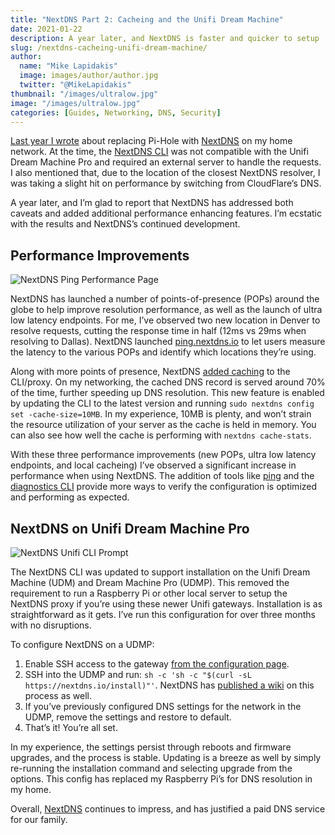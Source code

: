 ```yaml
---
title: "NextDNS Part 2: Cacheing and the Unifi Dream Machine"
date: 2021-01-22
description: A year later, and NextDNS is faster and quicker to setup
slug: /nextdns-cacheing-unifi-dream-machine/
author:
  name: "Mike Lapidakis"
  image: images/author/author.jpg
  twitter: "@MikeLapidakis"
thumbnail: "/images/ultralow.jpg"
image: "/images/ultralow.jpg"
categories: [Guides, Networking, DNS, Security]
---
```


[Last year I wrote](/replacing-pi-hole-with-nextdns/) about replacing Pi-Hole with [NextDNS](https://nextdns.io/?from=vysg25gu) on my home network. At the time, the [NextDNS CLI](https://github.com/nextdns/nextdns) was not compatible with the Unifi Dream Machine Pro and required an external server to handle the requests. I also mentioned that, due to the location of the closest NextDNS resolver, I was taking a slight hit on performance by switching from CloudFlare’s DNS.

A year later, and I’m glad to report that NextDNS has addressed both caveats and added additional performance enhancing features. I’m ecstatic with the results and NextDNS’s continued development.

## Performance Improvements

![NextDNS Ping Performance Page](/images/ping.jpg)

NextDNS has launched a number of points-of-presence (POPs) around the globe to help improve resolution performance, as well as the launch of ultra low latency endpoints. For me, I’ve observed two new location in Denver to resolve requests, cutting the response time in half (12ms vs 29ms when resolving to Dallas). NextDNS launched [ping.nextdns.io](https://ping.nextdns.io) to let users measure the latency to the various POPs and identify which locations they’re using.

Along with more points of presence, NextDNS [added caching](https://github.com/nextdns/nextdns/wiki/Cache-Configuration) to the CLI/proxy. On my networking, the cached DNS record is served around 70% of the time, further speeding up DNS resolution. This new feature is enabled by updating the CLI to the latest version and running `sudo nextdns config set -cache-size=10MB`. In my experience, 10MB is plenty, and won’t strain the resource utilization of your server as the cache is held in memory. You can also see how well the cache is performing with `nextdns cache-stats`.

With these three performance improvements (new POPs, ultra low latency endpoints, and local cacheing) I’ve observed a significant increase in performance when using NextDNS. The addition of tools like [ping](https://pinig.nextdns.io) and the [diagnostics CLI](https://help.nextdns.io/t/y4hmvcx/report-network-latency-issue) provide more ways to verify the configuration is optimized and performing as expected.

## NextDNS on Unifi Dream Machine Pro

![NextDNS Unifi CLI Prompt](/images/unifi.jpg)

The NextDNS CLI was updated to support installation on the Unifi Dream Machine (UDM) and Dream Machine Pro (UDMP). This removed the requirement to run a Raspberry Pi or other local server to setup the NextDNS proxy if you’re using these newer Unifi gateways. Installation is as straightforward as it gets. I’ve run this configuration for over three months with no disruptions.

To configure NextDNS on a UDMP:

1. Enable SSH access to the gateway [from the configuration page](https://help.ui.com/hc/en-us/articles/360049612874-UniFi-UDM-How-to-Login-to-the-Dream-Machine-using-SSH).
2. SSH into the UDMP and run: `sh -c 'sh -c "$(curl -sL https://nextdns.io/install)"'`. NextDNS has [published a wiki](https://github.com/nextdns/nextdns/wiki/UnifiOS) on this process as well.
3. If you’ve previously configured DNS settings for the network in the UDMP, remove the settings and restore to default.
4. That’s it! You’re all set.

In my experience, the settings persist through reboots and firmware upgrades, and the process is stable. Updating is a breeze as well by simply re-running the installation command and selecting upgrade from the options. This config has replaced my Raspberry Pi’s for DNS resolution in my home.

Overall, [NextDNS](https://nextdns.io/?from=vysg25gu) continues to impress, and has justified a paid DNS service for our family.
